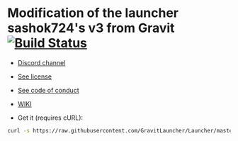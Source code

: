 # Modification of the launcher sashok724's v3 from Gravit [![Build Status](https://travis-ci.com/GravitLauncher/Launcher.svg?branch=master)](https://travis-ci.com/GravitLauncher/Launcher)
* [Discord channel](https://discord.gg/b9QG4ygY75)

* [See license](LICENSE)
* [See code of conduct](CODE_OF_CONDUCT.md)
* [WIKI](https://launcher.gravit.pro)
* Get it (requires cURL):

```sh
curl -s https://raw.githubusercontent.com/GravitLauncher/Launcher/master/get_it.sh | sh
```